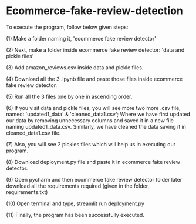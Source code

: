 # Ecommerce-fake-review-detection

To execute the program, follow below given steps:

(1) Make a folder naming it, 'ecommerce fake review detector'

(2) Next, make a folder inside ecommerce fake review detector: 'data and pickle files'

(3) Add amazon_reviews.csv inside data and pickle files.

(4) Download all the 3 .ipynb file and paste those files inside ecommerce fake review detector.

(5) Run all the 3 files one by one in ascending order.

(6) If you visit data and pickle files, you will see more two more .csv file, named: 'updated1_data' & 'cleaned_data1.csv'; 
Where we have first updated our data by removing unnecessary columns and saved it in a new file naming updated1_data.csv. Similarly, we have cleaned the data saving it in cleaned_data1.csv file.

(7) Also, you will see 2  pickles files which will help us in executing our program.

(8) Download deployment.py file and paste it in ecommerce fake review detector.

(9) Open pycharm and then ecommerce fake review detector folder later download all the requirements required (given in the folder, requirements.txt)

(10) Open terminal and type, streamlit run deployment.py   

(11) Finally, the program has been successfully executed.
